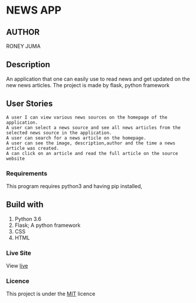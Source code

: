 # NEWS APP

## AUTHOR
 RONEY JUMA
## Description
An application that one can easily use to read news and get updated on the new news articles. The project is made by flask, python framework

## User Stories
    A user I can view various news sources on the homepage of the application.
    A user can select a news source and see all news articles from the selected news source in the application.
    A user can search for a news article on the homepage.
    A user can see the image, description,author and the time a news article was created.
    A can click on an article and read the full article on the source website

### Requirements

This program requires python3 and having pip installed,

## Build with

1. Python 3.6
2. Flask; A python framework
3. CSS
4. HTML


### Live Site
View [live](roney-juma.github.io/News_app/)

### Licence
This project is under the  [MIT](LICENSE) licence